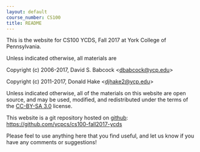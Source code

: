 ```yaml
---
layout: default
course_number: CS100
title: README
---
```


This is the website for CS100 YCDS, Fall 2017 at York College of
Pennsylvania.

Unless indicated otherwise, all materials are

Copyright (c) 2006-2017, David S. Babcock &lt;<dbabcock@ycp.edu>&gt;

Copyright (c) 2011-2017, Donald Hake &lt;<djhake2@ycp.edu>&gt;

Unless indicated otherwise, all of the materials on this website
are open source, and may be used, modified, and redistributed
under the terms of the <a href="http://creativecommons.org/licenses/by-sa/3.0/us/">CC-BY-SA 3.0</a>
license.

This website is a git repository hosted on [github](https://github.com): <https://github.com/ycpcs/cs100-fall2017-ycds>

Please feel to use anything here that you find useful,
and let us know if you have any comments or suggestions!
